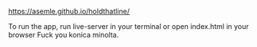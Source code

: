 https://asemle.github.io/holdthatline/

To run the app, run live-server in your terminal or open index.html in your browser
Fuck you konica minolta.
